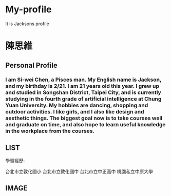 # My-profile
It is Jacksons profile
# 陳思維
## Personal Profile

### I am Si-wei Chen, a Pisces man. My English name is Jackson, and my birthday is 2/21. I am 21 years old this year. I grew up and studied in Songshan District, Taipei City, and is currently studying in the fourth grade of artificial intelligence at Chung Yuan University. My hobbies are dancing, shopping and outdoor activities. I like girls, and I also like design and aesthetic things. The biggest goal now is to take courses well and graduate on time, and also hope to learn useful knowledge in the workplace from the courses.

## LIST
 學習經歷:
 
   台北市立敦化國小
   台北市立敦化國中
   台北市立中正高中
   桃園私立中原大學
   
##  IMAGE

